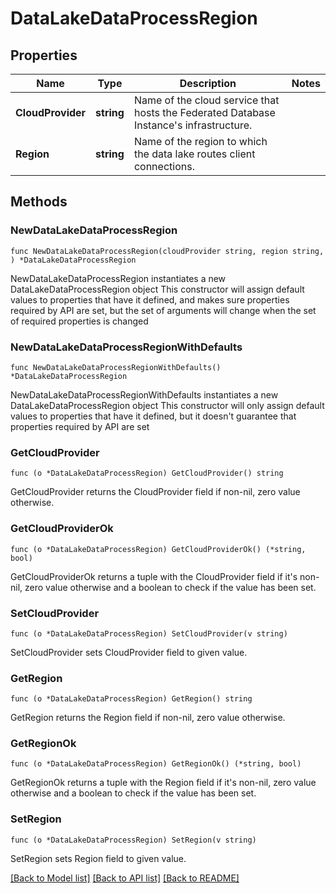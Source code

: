 # DataLakeDataProcessRegion

## Properties

Name | Type | Description | Notes
------------ | ------------- | ------------- | -------------
**CloudProvider** | **string** | Name of the cloud service that hosts the Federated Database Instance&#39;s infrastructure. | 
**Region** | **string** | Name of the region to which the data lake routes client connections. | 

## Methods

### NewDataLakeDataProcessRegion

`func NewDataLakeDataProcessRegion(cloudProvider string, region string, ) *DataLakeDataProcessRegion`

NewDataLakeDataProcessRegion instantiates a new DataLakeDataProcessRegion object
This constructor will assign default values to properties that have it defined,
and makes sure properties required by API are set, but the set of arguments
will change when the set of required properties is changed

### NewDataLakeDataProcessRegionWithDefaults

`func NewDataLakeDataProcessRegionWithDefaults() *DataLakeDataProcessRegion`

NewDataLakeDataProcessRegionWithDefaults instantiates a new DataLakeDataProcessRegion object
This constructor will only assign default values to properties that have it defined,
but it doesn't guarantee that properties required by API are set

### GetCloudProvider

`func (o *DataLakeDataProcessRegion) GetCloudProvider() string`

GetCloudProvider returns the CloudProvider field if non-nil, zero value otherwise.

### GetCloudProviderOk

`func (o *DataLakeDataProcessRegion) GetCloudProviderOk() (*string, bool)`

GetCloudProviderOk returns a tuple with the CloudProvider field if it's non-nil, zero value otherwise
and a boolean to check if the value has been set.

### SetCloudProvider

`func (o *DataLakeDataProcessRegion) SetCloudProvider(v string)`

SetCloudProvider sets CloudProvider field to given value.

### GetRegion

`func (o *DataLakeDataProcessRegion) GetRegion() string`

GetRegion returns the Region field if non-nil, zero value otherwise.

### GetRegionOk

`func (o *DataLakeDataProcessRegion) GetRegionOk() (*string, bool)`

GetRegionOk returns a tuple with the Region field if it's non-nil, zero value otherwise
and a boolean to check if the value has been set.

### SetRegion

`func (o *DataLakeDataProcessRegion) SetRegion(v string)`

SetRegion sets Region field to given value.


[[Back to Model list]](../README.md#documentation-for-models) [[Back to API list]](../README.md#documentation-for-api-endpoints) [[Back to README]](../README.md)



